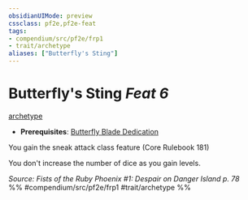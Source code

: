```yaml
---
obsidianUIMode: preview
cssclass: pf2e,pf2e-feat
tags:
- compendium/src/pf2e/frp1
- trait/archetype
aliases: ["Butterfly's Sting"]
---
```

# Butterfly's Sting  *Feat 6*  
[archetype](../../rules/traits/archetype.md)  

- **Prerequisites**: [Butterfly Blade Dedication](butterfly-blade-dedication-frp1.md)

You gain the sneak attack class feature (Core Rulebook 181)

You don't increase the number of dice as you gain levels.

*Source: Fists of the Ruby Phoenix #1: Despair on Danger Island p. 78*  
%% #compendium/src/pf2e/frp1 #trait/archetype %%